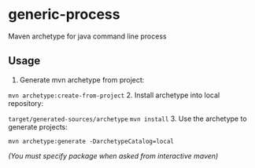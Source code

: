 generic-process
===============

Maven archetype for java command line process

Usage
---------------
1. Generate mvn archetype from project:

`mvn archetype:create-from-project`
2. Install archetype into local repository:

`target/generated-sources/archetype`
`mvn install`
3. Use the archetype to generate projects:

`mvn archetype:generate -DarchetypeCatalog=local`

*(You must specify package when asked from interactive maven)*
